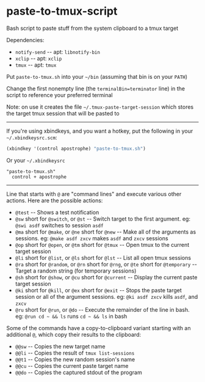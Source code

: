 # paste-to-tmux-script
Bash script to paste stuff from the system clipboard to a tmux target

Dependencies:

* `notify-send` -- apt: `libnotify-bin`
* `xclip` -- apt: `xclip`
* `tmux` -- apt: `tmux`

Put `paste-to-tmux.sh` into your `~/bin` (assuming that bin is on your `PATH`)

Change the first nonempty line (the `terminalBin=terminator` line) in the script to reference your preferred terminal

Note: on use it creates the file `~/.tmux-paste-target-session` which stores the target tmux session that will be pasted to

---

If you're using xbindkeys, and you want a hotkey, put the following in your `~/.xbindkeysrc.scm`:
```lisp
(xbindkey '(control apostrophe) "paste-to-tmux.sh")
```
Or your `~/.xbindkeysrc`
```
"paste-to-tmux.sh"
  control + apostrophe
```

---

Line that starts with `@` are "command lines" and execute various other actions. Here are the possible actions:

* `@test` -- Shows a test notification
* `@sw` short for `@switch`, or `@st` -- Switch target to the first argument. eg: `@swi asdf` switches to session `asdf`
* `@ma` short for `@make`, or `@ne` short for `@new` -- Make all of the arguments as sessions. eg: `@make asdf zxcv` makes `asdf` and `zxcv` sessions
* `@op` short for `@open`, or `@tm` short for `@tmux` -- Open tmux to the current target session
* `@li` short for `@list`, or `@ls` short for `@lst` -- List all open tmux sessions
* `@ra` short for `@random`, or `@rn` short for `@rng`, or `@te` short for `@temporary` -- Target a random string (for temporary sessions)
* `@sh` short for `@show`, or `@cu` short for `@current` -- Display the current paste target session
* `@ki` short for `@kill`, or `@ex` short for `@exit` -- Stops the paste target session or all of the argument sessions. eg: `@ki asdf zxcv` kills `asdf`, and `zxcv`
* `@ru` short for `@run`, or `@do` -- Execute the remainder of the line in bash. eg: `@run cd ~ && ls` runs `cd ~ && ls` in bash

Some of the commands have a copy-to-clipboard variant starting with an additional `@`, which copy their results to the clipboard:

* `@@sw` -- Copies the new target name
* `@@li` -- Copies the result of `tmux list-sessions`
* `@@t1` -- Copies the new random session's name
* `@@cu` -- Copies the current paste target name
* `@@do` -- Copies the captured stdout of the program